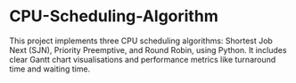 # CPU-Scheduling-Algorithm
This project implements three CPU scheduling algorithms: Shortest Job Next (SJN), Priority Preemptive, and Round Robin, using Python. It includes clear Gantt chart visualisations and performance metrics like turnaround time and waiting time.
